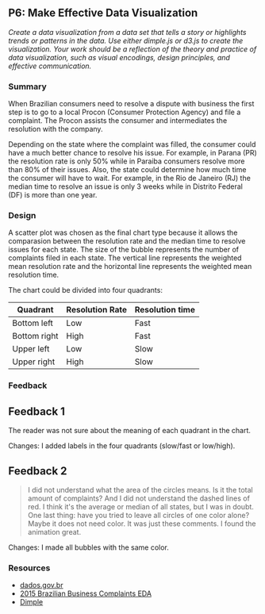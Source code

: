 ## P6: Make Effective Data Visualization
*Create a data visualization from a data set that tells a story or highlights trends or patterns in the data. Use either dimple.js or d3.js to create the visualization. Your work should be a reflection of the theory and practice of data visualization, such as visual encodings, design principles, and effective communication.*

### Summary
When Brazilian consumers need to resolve a dispute with business the first step is to go to a local Procon (Consumer Protection Agency) and file a complaint. The Procon assists the consumer and intermediates the resolution with the company. 

Depending on the state where the complaint was filled, the consumer could have a much better chance to resolve his issue. For example, in Parana (PR) the resolution rate is only 50% while in Paraiba consumers resolve more than 80% of their issues. Also, the state could determine how much time the consumer will have to wait. For example, in the Rio de Janeiro (RJ) the median time to resolve an issue is only 3 weeks while in Distrito Federal (DF) is more than one year.

### Design
A scatter plot was chosen as the final chart type because it allows the comparasion between the resolution rate and the median time to resolve issues for each state. The size of the bubble represents the number of complaints filed in each state. The vertical line represents the weighted mean resolution rate and the horizontal line represents the weighted mean resolution time. 

The chart could be divided into four quadrants:

| Quadrant     | Resolution Rate  | Resolution time  |
|--------------|------------------|------------------|
| Bottom left  | Low              | Fast             | 
| Bottom right | High             | Fast             |
| Upper left   | Low              | Slow             |
| Upper right  | High             | Slow             |

### Feedback

## Feedback 1
The reader was not sure about the meaning of each quadrant in the chart. 

Changes: I added labels in the four quadrants (slow/fast or low/high).

## Feedback 2
 > I did not understand what the area of the circles means. Is it the total amount of complaints? And I did not understand the dashed lines of red. I think it's the average or median of all states, but I was in doubt. One last thing: have you tried to leave all circles of one color alone? Maybe it does not need color. It was just these comments. I found the animation great.

Changes: I made all bubbles with the same color. 

### Resources

- [dados.gov.br](http://dados.gov.br/dataset/cadastro-nacional-de-reclamacoes-fundamentadas-procons-sindec1)
- [2015 Brazilian Business Complaints EDA](https://www.kaggle.com/gerosa/brazilian-consumer-2015-complaints-eda)
- [Dimple](http://dimplejs.org/)

